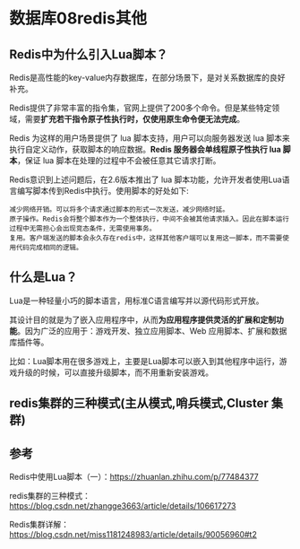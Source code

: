 # 数据库08redis其他
## Redis中为什么引入Lua脚本？
Redis是高性能的key-value内存数据库，在部分场景下，是对关系数据库的良好补充。

Redis提供了非常丰富的指令集，官网上提供了200多个命令。但是某些特定领域，需要**扩充若干指令原子性执行时，仅使用原生命令便无法完成**。

Redis 为这样的用户场景提供了 lua 脚本支持，用户可以向服务器发送 lua 脚本来执行自定义动作，获取脚本的响应数据。**Redis 服务器会单线程原子性执行 lua 脚本**，保证 lua 脚本在处理的过程中不会被任意其它请求打断。

Redis意识到上述问题后，在2.6版本推出了 lua 脚本功能，允许开发者使用Lua语言编写脚本传到Redis中执行。使用脚本的好处如下:

```
减少网络开销。可以将多个请求通过脚本的形式一次发送，减少网络时延。
原子操作。Redis会将整个脚本作为一个整体执行，中间不会被其他请求插入。因此在脚本运行过程中无需担心会出现竞态条件，无需使用事务。
复用。客户端发送的脚本会永久存在redis中，这样其他客户端可以复用这一脚本，而不需要使用代码完成相同的逻辑。
```
## 什么是Lua？
Lua是一种轻量小巧的脚本语言，用标准C语言编写并以源代码形式开放。

其设计目的就是为了嵌入应用程序中，从而**为应用程序提供灵活的扩展和定制功能**。因为广泛的应用于：游戏开发、独立应用脚本、Web 应用脚本、扩展和数据库插件等。

比如：Lua脚本用在很多游戏上，主要是Lua脚本可以嵌入到其他程序中运行，游戏升级的时候，可以直接升级脚本，而不用重新安装游戏。



## redis集群的三种模式(主从模式,哨兵模式,Cluster 集群)

## 参考
Redis中使用Lua脚本（一）：https://zhuanlan.zhihu.com/p/77484377

redis集群的三种模式：https://blog.csdn.net/zhangge3663/article/details/106617273

Redis集群详解：https://blog.csdn.net/miss1181248983/article/details/90056960#t2


